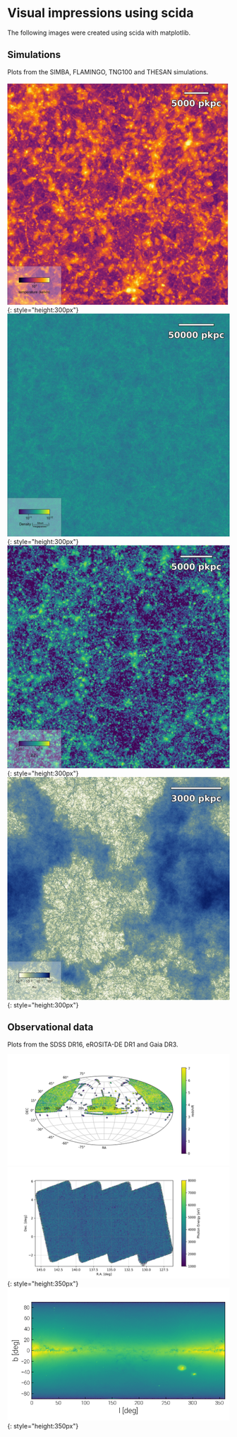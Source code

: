 # Visual impressions using scida

The following images were created using scida with matplotlib.

## Simulations

Plots from the SIMBA, FLAMINGO, TNG100 and THESAN simulations.

![Projection from the SIMBA simulation at redshift 2.](images/projection_SIMBA_Temperature.jpg){: style="height:300px"}
![Projection from the FLAMINGO simulation at redshift 2.](images/projection_FLAMINGO_Density.jpg){: style="height:300px"}
![Projection from the TNG100 simulation at redshift 2.](images/projection_TNG100_GFM_Metallicity.jpg){: style="height:300px"}
![Projection from the THESAN simulation at redshift 6.](images/projection_THESAN_NeutralHydrogenAbundance.jpg){: style="height:300px"}

## Observational data

Plots from the SDSS DR16, eROSITA-DE DR1 and Gaia DR3.

![SDSS DR16 Aitoff projection](images/sdss_dr16.png)
![Data from eROSITA-DE DR1. Mean photon energy.](images/eFEDS.png){: style="height:350px"}
![Gaia DR3 sky projection](images/simple_hist2d_obs.png){: style="height:350px"}

